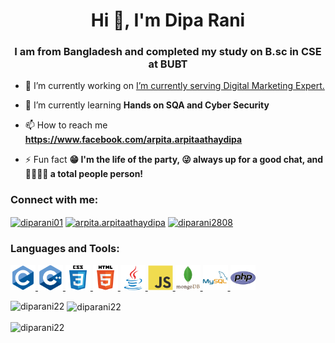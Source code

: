 <h1 align="center">Hi 👋, I'm Dipa Rani</h1>
<h3 align="center">I am from Bangladesh and completed my study on B.sc in CSE at BUBT</h3>

- 🔭 I’m currently working on [I’m currently serving Digital Marketing Expert.](https://a2itltd.com/)

- 🌱 I’m currently learning **Hands on SQA and Cyber Security**

- 📫 How to reach me **https://www.facebook.com/arpita.arpitaathaydipa**

- ⚡ Fun fact **😁 I'm the life of the party, 😜 always up for a good chat, and 👨‍👩‍👦‍👦 a total people person!**

<h3 align="left">Connect with me:</h3>
<p align="left">
<a href="https://linkedin.com/in/diparani01" target="blank"><img align="center" src="https://raw.githubusercontent.com/rahuldkjain/github-profile-readme-generator/master/src/images/icons/Social/linked-in-alt.svg" alt="diparani01" height="30" width="40" /></a>
<a href="https://fb.com/arpita.arpitaathaydipa" target="blank"><img align="center" src="https://raw.githubusercontent.com/rahuldkjain/github-profile-readme-generator/master/src/images/icons/Social/facebook.svg" alt="arpita.arpitaathaydipa" height="30" width="40" /></a>
<a href="https://instagram.com/diparani2808" target="blank"><img align="center" src="https://raw.githubusercontent.com/rahuldkjain/github-profile-readme-generator/master/src/images/icons/Social/instagram.svg" alt="diparani2808" height="30" width="40" /></a>
</p>

<h3 align="left">Languages and Tools:</h3>
<p align="left"> <a href="https://www.cprogramming.com/" target="_blank" rel="noreferrer"> <img src="https://raw.githubusercontent.com/devicons/devicon/master/icons/c/c-original.svg" alt="c" width="40" height="40"/> </a> <a href="https://www.w3schools.com/cpp/" target="_blank" rel="noreferrer"> <img src="https://raw.githubusercontent.com/devicons/devicon/master/icons/cplusplus/cplusplus-original.svg" alt="cplusplus" width="40" height="40"/> </a> <a href="https://www.w3schools.com/css/" target="_blank" rel="noreferrer"> <img src="https://raw.githubusercontent.com/devicons/devicon/master/icons/css3/css3-original-wordmark.svg" alt="css3" width="40" height="40"/> </a> <a href="https://www.w3.org/html/" target="_blank" rel="noreferrer"> <img src="https://raw.githubusercontent.com/devicons/devicon/master/icons/html5/html5-original-wordmark.svg" alt="html5" width="40" height="40"/> </a> <a href="https://www.java.com" target="_blank" rel="noreferrer"> <img src="https://raw.githubusercontent.com/devicons/devicon/master/icons/java/java-original.svg" alt="java" width="40" height="40"/> </a> <a href="https://developer.mozilla.org/en-US/docs/Web/JavaScript" target="_blank" rel="noreferrer"> <img src="https://raw.githubusercontent.com/devicons/devicon/master/icons/javascript/javascript-original.svg" alt="javascript" width="40" height="40"/> </a> <a href="https://www.mongodb.com/" target="_blank" rel="noreferrer"> <img src="https://raw.githubusercontent.com/devicons/devicon/master/icons/mongodb/mongodb-original-wordmark.svg" alt="mongodb" width="40" height="40"/> </a> <a href="https://www.mysql.com/" target="_blank" rel="noreferrer"> <img src="https://raw.githubusercontent.com/devicons/devicon/master/icons/mysql/mysql-original-wordmark.svg" alt="mysql" width="40" height="40"/> </a> <a href="https://www.php.net" target="_blank" rel="noreferrer"> <img src="https://raw.githubusercontent.com/devicons/devicon/master/icons/php/php-original.svg" alt="php" width="40" height="40"/> </a> </p>

<p><img align="left" src="https://github-readme-stats.vercel.app/api/top-langs?username=diparani22&show_icons=true&locale=en&layout=compact" alt="diparani22" /></p>

<p>&nbsp;<img align="center" src="https://github-readme-stats.vercel.app/api?username=diparani22&show_icons=true&locale=en" alt="diparani22" /></p>

<p><img align="center" src="https://github-readme-streak-stats.herokuapp.com/?user=diparani22&" alt="diparani22" /></p>


